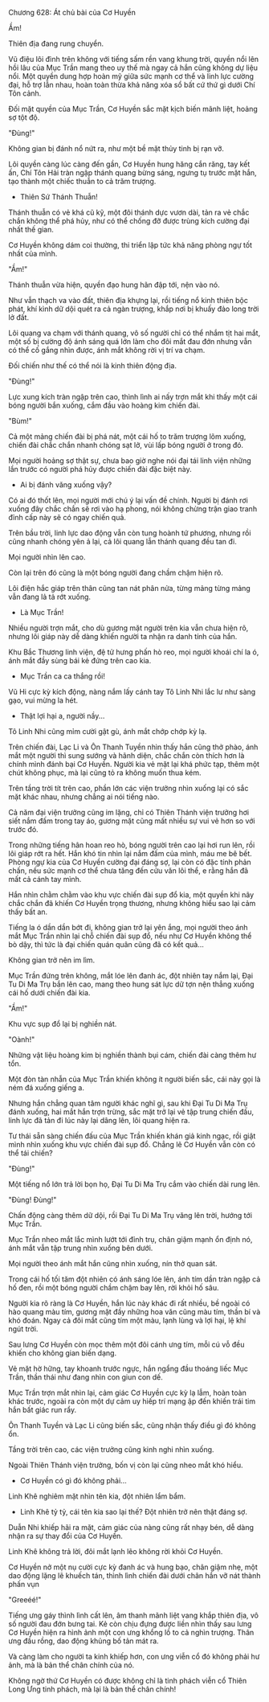 




Chương 628: Át chủ bài của Cơ Huyền


Ầm!

Thiên địa đang rung chuyển.

Vũ điệu lôi đình trên không với tiếng sấm rền vang khung trời, quyền nổi lên hồi lâu của Mục Trần mang theo uy thế mà ngay cả hắn cũng không dự liệu nổi. Một quyền dung hợp hoàn mỹ giữa sức mạnh cơ thể và linh lực cường đại, hỗ trợ lẫn nhau, hoàn toàn thừa khả năng xóa sổ bất cứ thứ gì dưới Chí Tôn cảnh.

Đối mặt quyền của Mục Trần, Cơ Huyền sắc mặt kịch biến mãnh liệt, hoảng sợ tột độ.

"Đùng!"

Không gian bị đánh nổ nứt ra, như một bề mặt thủy tinh bị rạn vỡ.

Lôi quyền càng lúc càng đến gần, Cơ Huyền hung hăng cắn răng, tay kết ấn, Chí Tôn Hải tràn ngập thánh quang bừng sáng, ngưng tụ trước mặt hắn, tạo thành một chiếc thuẫn to cả trăm trượng.

- Thiên Sứ Thánh Thuẫn!

Thánh thuẫn có vẻ khá cũ kỹ, một đôi thánh dực vươn dài, tản ra vẻ chắc chắn không thể phá hủy, như có thể chống đỡ được trùng kích cường đại nhất thế gian.

Cơ Huyền không dám coi thường, thi triển lập tức khả năng phòng ngự tốt nhất của mình.

"Ầm!"

Thánh thuẫn vừa hiện, quyền đạo hung hãn đập tới, nện vào nó.

Như vẫn thạch va vào đất, thiên địa khựng lại, rồi tiếng nổ kinh thiên bộc phát, khí kình dữ dội quét ra cả ngàn trượng, khắp nơi bị khuấy đảo long trời lở đất.

Lôi quang va chạm với thánh quang, vô số người chỉ có thể nhắm tịt hai mắt, một số bị cường độ ánh sáng quá lớn làm cho đôi mắt đau đớn nhưng vẫn có thể cố gắng nhìn được, ánh mắt không rời vị trí va chạm.

Đối chiến như thế có thể nói là kinh thiên động địa.

"Đùng!"

Lực xung kích tràn ngập trên cao, thình lình ai nấy trợn mắt khi thấy một cái bóng người bắn xuống, cắm đầu vào hoàng kim chiến đài.

"Bùm!"

Cả một mảng chiến đài bị phá nát, một cái hố to trăm trượng lõm xuống, chiến đài chắc chắn nhanh chóng sạt lở, vùi lấp bóng người ở trong đó.

Mọi người hoảng sợ thật sự, chưa bao giờ nghe nói đại tái linh viện những lần trước có người phá hủy được chiến đài đặc biệt này.

- Ai bị đánh văng xuống vậy?

Có ai đó thốt lên, mọi người mới chú ý lại vấn đề chính. Người bị đánh rơi xuống đây chắc chắn sẽ rơi vào hạ phong, nói không chừng trận giao tranh đỉnh cấp này sẽ có ngay chiến quả.

Trên bầu trời, linh lực dao động vẫn còn tung hoành tứ phương, nhưng rồi cũng nhanh chóng yên ả lại, cả lôi quang lẫn thánh quang đều tan đi.

Mọi người nhìn lên cao.

Còn lại trên đó cũng là một bóng người đang chầm chậm hiện rõ.

Lôi điện hắc giáp trên thân cũng tan nát phân nửa, từng mảng từng mảng vẫn đang lả tả rớt xuống.

- Là Mục Trần!

Nhiều người trợn mắt, cho dù gương mặt người trên kia vẫn chưa hiện rõ, nhưng lôi giáp này dễ dàng khiến người ta nhận ra danh tính của hắn.

Khu Bắc Thương linh viện, đệ tử hưng phấn hò reo, mọi người khoái chí la ó, ánh mắt đầy sùng bái kẻ đứng trên cao kia.

- Mục Trần ca ca thắng rồi!

Vũ Hi cực kỳ kích động, nàng nắm lấy cánh tay Tô Linh Nhi lắc lư như sàng gạo, vui mừng la hét.

- Thật lợi hại a, người nầy...

Tô Linh Nhi cũng mỉm cười gật gù, ánh mắt chớp chớp kỳ lạ.

Trên chiến đài, Lạc Li và Ôn Thanh Tuyền nhìn thấy hắn cũng thở phào, ánh mắt một người thì sung sướng và hãnh diện, chắc chắn còn thích hơn là chính mình đánh bại Cơ Huyền. Người kia vẻ mặt lại khá phức tạp, thêm một chút không phục, mà lại cũng tỏ ra không muốn thua kém.

Trên tầng trời tít trên cao, phần lớn các viện trưởng nhìn xuống lại có sắc mặt khác nhau, nhưng chẳng ai nói tiếng nào.

Cả năm đại viện trưởng cũng im lặng, chỉ có Thiên Thánh viện trưởng hơi siết nắm đấm trong tay áo, gương mặt cũng mất nhiều sự vui vẻ hơn so với trước đó.

Trong những tiếng hân hoan reo hò, bóng người trên cao lại hơi run lên, rồi lôi giáp rớt ra hết. Hắn khó tin nhìn lại nắm đấm của mình, máu me bê bết. Phòng ngự kia của Cơ Huyền cường đại đáng sợ, lại còn có đặc tính phản chấn, nếu sức mạnh cơ thể chưa tăng đến cửu văn lôi thể, e rằng hắn đã mất cả cánh tay mình.

Hắn nhìn chằm chằm vào khu vực chiến đài sụp đổ kia, một quyền khi nãy chắc chắn đã khiến Cơ Huyền trọng thương, nhưng không hiểu sao lại cảm thấy bất an.

Tiếng la ó dần dần bớt đi, không gian trở lại yên ắng, mọi người theo ánh mắt Mục Trần nhìn lại chỗ chiến đài sụp đổ, nếu như Cơ Huyền không thể bò dậy, thì tức là đại chiến quán quân cũng đã có kết quả...

Không gian trở nên im lìm.

Mục Trần đứng trên không, mắt lóe lên đanh ác, đột nhiên tay nắm lại, Đại Tu Di Ma Trụ bắn lên cao, mang theo hung sát lực dữ tợn nện thẳng xuống cái hố dưới chiến đài kia.

"Ầm!"

Khu vực sụp đổ lại bị nghiền nát.

"Oành!"

Những vật liệu hoàng kim bị nghiền thành bụi cám, chiến đài càng thêm hư tổn.

Một đòn tàn nhẫn của Mục Trần khiến không ít người biến sắc, cái này gọi là ném đá xuống giếng a.

Nhưng hắn chẳng quan tâm người khác nghĩ gì, sau khi Đại Tu Di Ma Trụ đánh xuống, hai mắt hắn trợn trừng, sắc mặt trở lại vẻ tập trung chiến đấu, linh lực đã tản đi lúc này lại dâng lên, lôi quang hiện ra.

Tư thái sẵn sàng chiến đấu của Mục Trần khiến khán giả kinh ngạc, rồi giật mình nhìn xuống khu vực chiến đài sụp đổ. Chẳng lẽ Cơ Huyền vẫn còn có thể tái chiến?

"Đùng!"

Một tiếng nổ lớn trả lời bọn họ, Đại Tu Di Ma Trụ cắm vào chiến dài rung lên.

"Đùng! Đùng!"

Chấn động càng thêm dữ dội, rồi Đại Tu Di Ma Trụ văng lên trời, hướng tới Mục Trần.

Mục Trần nheo mắt lắc mình lướt tới đỉnh trụ, chân giậm mạnh ổn định nó, ánh mắt vẫn tập trung nhìn xuống bên dưới.

Mọi người theo ánh mắt hắn cũng nhìn xuống, nín thở quan sát.

Trong cái hố tối tăm đột nhiên có ánh sáng lóe lên, ánh tím dần tràn ngập cả hố đen, rồi một bóng người chầm chậm bay lên, rời khỏi hố sâu.

Người kia rõ ràng là Cơ Huyền, hắn lúc này khác đi rất nhiều, bề ngoài có hào quang màu tím, gương mặt đầy những hoa văn cũng màu tím, thần bí và khó đoán. Ngay cả đôi mắt cũng tím một màu, lạnh lùng và lợi hại, lệ khí ngút trời.

Sau lưng Cơ Huyền còn mọc thêm một đôi cánh ưng tím, mỗi cú vỗ đều khiến cho không gian biến dạng.

Vẻ mặt hờ hững, tay khoanh trước ngực, hắn ngẩng đầu thoáng liếc Mục Trần, thần thái như đang nhìn con giun con dế.

Mục Trần trợn mắt nhìn lại, cảm giác Cơ Huyền cực kỳ lạ lẫm, hoàn toàn khác trước, ngoài ra còn một dự cảm uy hiếp trí mạng ập đến khiến trái tim hắn bất giác run rẩy.

Ôn Thanh Tuyền và Lạc Li cũng biến sắc, cũng nhận thấy điều gì đó không ổn.

Tầng trời trên cao, các viện trưởng cũng kinh nghi nhìn xuống.

Ngoài Thiên Thánh viện trưởng, bốn vị còn lại cũng nheo mắt khó hiểu.

- Cơ Huyền có gì đó không phải...

Linh Khê nghiêm mặt nhìn tên kia, đột nhiên lẩm bẩm.

- Linh Khê tỷ tỷ, cái tên kia sao lại thế? Đột nhiên trở nên thật đáng sợ.

Duẫn Nhi khiếp hãi ra mặt, cảm giác của nàng cũng rất nhạy bén, dễ dàng nhận ra sự thay đổi của Cơ Huyền.

Linh Khê không trả lời, đôi mắt lạnh lẽo không rời khỏi Cơ Huyền.

Cơ Huyền nở một nụ cười cực kỳ đanh ác và hung bạo, chân giậm nhẹ, một dao động lặng lẽ khuếch tán, thình lình chiến đài dưới chân hắn vỡ nát thành phấn vụn

"Greeéé!"

Tiếng ưng gáy thình lình cất lên, âm thanh mãnh liệt vang khắp thiên địa, vô số người đau đớn bưng tai. Kẻ còn chịu đựng được liền nhìn thấy sau lưng Cơ Huyền hiện ra hình ảnh một con ưng khổng lồ to cả nghìn trượng. Thân ưng đầu rồng, dao động khủng bố tản mát ra.

Và càng làm cho người ta kinh khiếp hơn, con ưng viễn cổ đó không phải hư ảnh, mà là bản thể chân chính của nó.

Không ngờ thứ Cơ Huyền có được không chỉ là tinh phách viễn cổ Thiên Long Ưng tinh phách, mà lại là bản thể chân chính!




